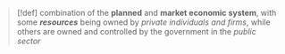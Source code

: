 > [!def] combination of the **planned** and **market economic system**, with some ***resources*** being owned by *private individuals and firms*, while others are owned and controlled by the government in the *public sector*

	